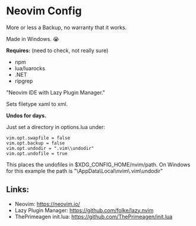 # Neovim Config

More or less a Backup, no warranty that it works.

Made in Windows. 😭

**Requires:** (need to check, not really sure)

- npm
- lua/luarocks
- .NET
- ripgrep

"Neovim IDE with Lazy Plugin Manager."

Sets filetype xaml to xml.

**Undos for days.**

Just set a directory in options.lua under:

```
vim.opt.swapfile = false
vim.opt.backup = false
vim.opt.undodir = ".vim\\undodir"
vim.opt.undofile = true
```

This places the undofiles in $XDG_CONFIG_HOME/nvim/path. On Windows for this example the path is "\\AppData\\Local\\nvim\\.vim\\undodir"

## Links:

- Neovim: https://neovim.io/
- Lazy Plugin Manager: https://github.com/folke/lazy.nvim
- ThePrimeagen init.lua: https://github.com/ThePrimeagen/init.lua
